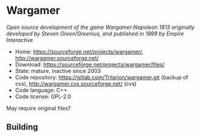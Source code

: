 # Wargamer

_Open source development of the game Wargamer:Napoleon 1813 originally developed by Steven Green/Greenius, and published in 1999 by Empire Interactive._

- Home: https://sourceforge.net/projects/wargamer/, http://wargamer.sourceforge.net/
- Download: https://sourceforge.net/projects/wargamer/files/
- State: mature, inactive since 2003
- Code repository: https://gitlab.com/Trilarion/wargamer.git (backup of cvs), http://wargamer.cvs.sourceforge.net/ (cvs)
- Code language: C++
- Code license: GPL-2.0

May require original files?

## Building

